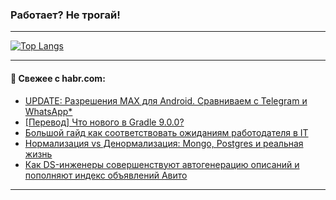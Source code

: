 ### Работает? Не трогай!

---
<!--
#### 🛠️ Technical stack:

![Java](https://img.shields.io/badge/Java-informational?logo=Oracle&style=flat&logoColor=white&color=FF4500)
![Kotlin](https://img.shields.io/badge/Kotlin-informational?logo=Kotlin&style=flat&logoColor=white&color=774D97)
![TS](https://img.shields.io/badge/TypeScript-informational?logo=typeScript&style=flat&logoColor=black&color=017acc)
![Python](https://img.shields.io/badge/Python-informational?logo=Python&style=flat&logoColor=black&color=ffdd54) <br>
![Spring](https://img.shields.io/badge/Spring-informational?logo=Spring&style=flat&logoColor=white&color=6DB33F) 
![SpringBoot](https://img.shields.io/badge/SpringBoot-informational?logo=SpringBoot&style=flat&logoColor=white&color=6DB33F)
![Nest](https://img.shields.io/badge/NestJS-informational?logo=NestJS&style=flat&logoColor=white&color=E0234E) 
![NodeJS](https://img.shields.io/badge/NodeJS-informational?logo=node.js&style=flat&logoColor=white&color=70A760)<br>
![PostgreSQL](https://img.shields.io/badge/PostgreSQL-informational?logo=PostgreSQL&style=flat&logoColor=white&color=DAA520)
![MongoDB](https://img.shields.io/badge/MongoDB-informational?logo=MongoDB&style=flat&logoColor=white&color=870000)
![Apache](https://img.shields.io/badge/Apache-informational?logo=apache&style=flat&logoColor=white&color=f74e28)

___ 
-->

<!--- #### 🛠️ : --->

[![Top Langs](https://github-readme-stats-82jvfl3w3-advtsettinggmailcoms-projects.vercel.app/api/top-langs/?username=zloylis&langs_count=10&hide_title=true&title_color=e6edf3&size_weight=0.5&count_weight=0.5&layout=compact&hide_progress=true&hide_border=true&theme=dracula&hide=css,makefile,cmake)](https://github.com/zloylis)

<!---


####  :octocat:&nbsp;&nbsp; Статистика:

![GitHub stats](https://github-readme-stats-u2qms2cxw-advtsettinggmailcoms-projects.vercel.app/api?username=zloylis&show_icons=true&hide_border=true&theme=dracula&title_color=e6edf3&include_all_commits=true&count_private=true&hide_rank=false&hide_title=true&rank_icon=github)
-->
---

#### 💬 Свежее с habr.com:

<!-- BLOG-POST-LIST:START -->
- [UPDATE: Разрешения MAX для Android. Cравниваем с Telegram и WhatsApp*](https://habr.com/ru/articles/948728/?utm_source=habrahabr&utm_medium=rss&utm_campaign=948728)
- [[Перевод] Что нового в Gradle 9.0.0?](https://habr.com/ru/companies/spring_aio/articles/948710/?utm_source=habrahabr&utm_medium=rss&utm_campaign=948710)
- [Большой гайд как соответствовать ожиданиям работодателя в IT](https://habr.com/ru/articles/948680/?utm_source=habrahabr&utm_medium=rss&utm_campaign=948680)
- [Нормализация vs Денормализация: Mongo, Postgres и реальная жизнь](https://habr.com/ru/articles/948612/?utm_source=habrahabr&utm_medium=rss&utm_campaign=948612)
- [Как DS-инженеры совершенствуют автогенерацию описаний и пополняют индекс объявлений Авито](https://habr.com/ru/companies/avito/articles/948626/?utm_source=habrahabr&utm_medium=rss&utm_campaign=948626)
<!-- BLOG-POST-LIST:END -->

---
